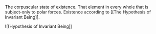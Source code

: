 The corpuscular state of existence. That element in every whole that is subject-only to polar forces. Existence according to [[The Hypothesis of Invariant Being]].

![[Hypothesis of Invariant Being]]

